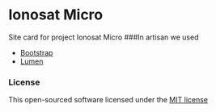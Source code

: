 # Ionosat Micro
Site card for project Ionosat Micro 
###In artisan we used 
* [Bootstrap](https://github.com/twbs/bootstrap)
* [Lumen](https://github.com/laravel/lumen)
### License

This open-sourced software licensed under the [MIT license](http://opensource.org/licenses/MIT)
